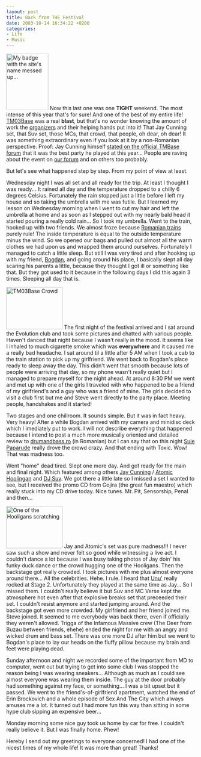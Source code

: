 ```yaml
---
layout: post
title: Back from THE Festival
date: 2003-10-14 16:34:22 +0200
categories:
- Life
- Music
---
```

<img alt="My badge with the site's name messed up..." src="https://content.rusiczki.net/blogpics/tm03base_badge.jpg" width="112" height="150" border="0" class="postimage" /> Now this last one was one <b>TIGHT</b> weekend. The most intense of this year that's for sure! And one of the best of my entire life! <a href="http://www.tmbase.ro/v3/festival/">TM03Base</a> was a real <b>blast</b>, but that's no wonder knowing the amount of work the <a href="http://www.tmbase.ro/" title="The TMBase Organization">organizers</a> and their helping hands put into it! That Jay Cunning set, that Suv set, those MCs, that crowd, that people, oh dear, oh dear! It was something extraordinary even if you look at it by a non-Romanian perspective. Proof: Jay Cunning himself <a href="http://www.tmbase.ro/v3/forum/viewtopic.php?t=279">stated on the official TMBase forum</a> that it was the best party he played at this year... People are raving about the event on <a href="http://www.drumandbass.ro/dnb/forum/" title="DrumAndBass.RO's Forum">our forum</a> and on others too probably.

But let's see what happened step by step. From my point of view at least.

<a id="more"></a><a id="more-192"></a>

Wednesday night I was all set and all ready for the trip. At least I thought I was ready... It rained all day and the temperature dropped to a chilly 6 degrees Celsius. Fortunately the rain stopped just a little before I left my house and so taking the umbrella with me was futile. But I learned my lesson on Wednesday morning when I went to cut my hair and left the umbrella at home and as soon as I stepped out with my nearly bald head it started pouring a really cold rain... So I took my umbrella. Went to the train, hooked up with two friends. We almost froze because <a href="http://www.cfr.ro" title="CFR - They just suck!">Romanian trains</a> purely rule! The inside temperature is equal to the outside temperature minus the wind. So we opened our bags and pulled out almost all the warm clothes we had upon us and wrapped them around ourselves. Fortunately I managed to catch a little sleep. But still I was very tired and after hooking up with my friend, <a href="http://www.spinform.ro">Bogdan</a>, and going around his place, I basically slept all day scaring his parents a little, because they thought I got ill or something like that. But they got used to it because in the following days I did this again 3 times. Sleeping all day that is.

<img alt="TM03Base Crowd" src="https://content.rusiczki.net/blogpics/tm03base_crowd.jpg" width="150" height="112" border="0" class="postimage" /> The first night of the festival arrived and I sat around the Evolution club and took some pictures and chatted with various people. Haven't danced that night because I wasn't really in the mood. It seems like I inhaled to much cigarette smoke which was <b>everywhere</b> and it caused me a really bad headache. I sat around til a little after 5 AM when I took a cab to the train station to pick up my girlfriend. We went back to Bogdan's place ready to sleep away the day. This didn't went that smooth because lots of people were arriving that day, so my phone wasn't really quiet but I managed to prepare myself for the night ahead. At around 8:30 PM we went and met up with one of the girls I traveled with who happened to be a friend of my girlfriend's and a guy who was a friend of mine. The girls decided to visit a club first but me and Steve went directly to the party place. Meeting people, handshakes and it started!

Two stages and one chillroom. It sounds simple. But it was in fact heavy. Very heavy! After a while Bogdan arrived with my camera and minidisc deck which I imediately put to work. I will not describe everything that happened because I intend to post a much more musically oriented and detailed review to <a href="http://www.drumandbass.ro/dnb/">drumandbass.ro</a> (in Romanian) but I can say that on this night <a href="http://www.suiepaparude.ro">Suie Paparude</a> really drove the crowd crazy. And that ending with Toxic. Wow! That was madness too.

Went "home" dead tired. Slept one more day. And got ready for the main and final night. Which featured among others <a href="http://www.jaycunning.co.uk">Jay Cunning</a> / <a href="http://www.atomichooligan.com">Atomic Hoolingan</a> and <a href="http://www.codaagency.com/djsuv.html">DJ Suv</a>. We got there a little late so I missed a set I wanted to see, but I received the promo CD from Gojira (the great fun maestro) which really stuck into my CD drive today. Nice tunes. Mr. Pit, Sensorship, Penal and then...

<img alt="One of the Hooligans scratching" src="https://content.rusiczki.net/blogpics/tm03base_atomic_scratching.jpg" width="150" height="112" border="0" class="postimage" /> Jay and Atomic's set was pure madness!!! I never saw such a show and never felt so good while witnessing a live act. I couldn't dance a lot because I was busy taking photos of Jay doin' his funky duck dance or the crowd hugging one of the Hooligans. Then the backstage got really crowded. I took pictures with me plus almost everyone around there... All the celebrities. Hehe. I rule. I heard that <a href="http://www.unul.ro/">Unu'</a> really rocked at Stage 2. Unfortunately they played at the same time as Jay... So I missed them. I couldn't really believe it but Suv and MC Verse kept the atmosphere hot even after that explosive breaks set that preceeded their set. I couldn't resist anymore and started jumping around. And the backstage got even more crowded. My girlfriend and her friend joined me. Steve joined. It seemed to me everybody was back there, even if officially they weren't allowed. Trigga of the Infamous Massive crew (The Deer from Buzau between friends, ehehe) ended the night for me with an angry and wicked drum and bass set. There was one more DJ after him but we went to Bogdan's place to lay our heads on the fluffy pillow because my brain and feet were playing dead.

Sunday afternoon and night we recorded some of the important from MD to computer, went out but trying to get into some club I was stopped the reason being I was wearing sneakers... Although as much as I could see almost everyone was wearing them inside. The guy at the door probably had something against my face, or something... I was a bit upset but it passed. We went to the friend's-of-girlfriend apartment, watched the end of Erin Brockovich and a whole episode of Sex And The City which always amuses me a lot. It turned out I had more fun this way than sitting in some hype club sipping an expensive beer...

Monday morning some nice guy took us home by car for free. I couldn't really believe it. But I was finally home. Phew!

Hereby I send out my greetings to everyone concerned! I had one of the nicest times of my whole life! It was more than great! Thanks!
